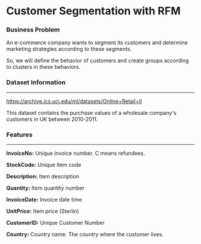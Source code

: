 # Customer Segmentation with RFM

### Business Problem
An e-commerce company wants to segment its customers and determine marketing strategies according to these segments.

So, we will define the behavior of customers and create groups according to clusters in these behaviors.
### Dataset Information
- - -
https://archive.ics.uci.edu/ml/datasets/Online+Retail+II

This dataset contains the purchase values of a wholesale company's customers in UK between 2010-2011.

### Features
- - -
**InvoiceNo:** Unique invoice number. C means refundees.

**StockCode:** Unique item code

**Description:** Item description

**Quantity:** Item quantity number

**InvoiceDate:** Invoice date time

**UnitPrice:** Item price (Sterlin)

**CustomerID:** Unique Customer Number

**Country:** Country name. The country where the customer lives.



